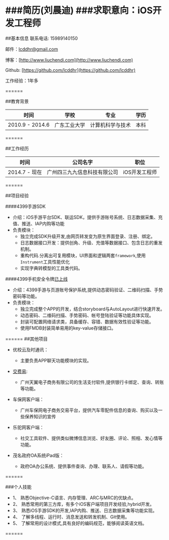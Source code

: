 ###简历(刘晨迪)
###求职意向：iOS开发工程师
=======

##基本信息
联系电话:	15989140150

邮件：lcddhr@gmail.com

博客：[http://www.liuchendi.com](http://www.liuchendi.com)

Github:	 [https://github.com/lcddhr](https://github.com/lcddhr)

工作经验：1年多

======

##教育背景

| 时间|学校| 专业 |学历|
| ------------ | ------------- | ------------ | ------------ |
| 2010.9 - 2014.6 | 广东工业大学 | 计算机科学与技术 |本科 |		

======

##工作经历

| 时间|公司名字| 职位 |
| ------------ | ------------- | ------------ |
| 2014.7 - 现在 | 广州四三九九信息科技有限公司 | iOS开发工程师 |

======



##项目经验

####4399手游SDK
* 	介绍：iOS手游平台SDK、联运SDK，提供手游账号系统、日志数据采集、充值、推送、IAP内购等功能
* 	负责模块：
	* 	独立完成SDK升级开发,由网页转发变为原生界面登录、注册、绑定。
	*	日志数据接口开发：提供创角、升级、充值等数据接口、包含日志的重发机制。
	*	重构代码.分离出可复用模块，UI界面和逻辑两套`framework`,使用`Instrument`工具性能优化
	*	实现字典转模型的工具类代码。
	
	
####4399手机安全令牌[已上线](https://itunes.apple.com/cn/app/4399an-quan-ling-pai/id976434718?mt=8)
*	介绍：4399手游与页游账号保护系统,提供动态密码验证、二维码扫描、手势密码等功能。
*	负责模块：
	*	独立完成整个APP的开发，结合storyboard与AutoLayout进行快速开发。
	*	动态密码、二维码扫描、手势密码、帐号登陆验证等功能具体实现。
	*	封装可配置网络请求类，具备缓存、容错、数据有效性验证等功能。
	*	使用FMDB封装简单易用的key-value存储接口。	


======
##其他项目
* 优校云及时通讯：
	*	 主要负责APP聊天功能模块的实现。

*	[交费易](https://itunes.apple.com/cn/app/jiao-fei-yi/id849587348?mt=8): 	
	*	广州天翼电子商务有限公司的生活支付软件,提供银行卡绑定、查询、转账等功能。
	
*	车保网客户端：

	*	广州车保网电子商务交易平台，提供汽车零配件信息的查询、购买以及一些保养知识的宣传	
*	乐驼网客户端：
	*	社交工具软件、提供类似微博信息浏览、好友圈、评论、照相、发心情等功能。	
*	茂名政府OA系统iPad版：
	*	政府OA办公系统、提供事件查询、办理、联系人、请假等功能。

======

###个人技能

*	1、	熟悉Objective-C语言、内存管理、ARC与MRC的优缺点。
*	2、 熟悉常用的第三方库，有多个iOS客户端项目开发经验,hybrid开发。
*	3、 熟悉iOS手游SDK的开发,IAP内购、推送、日志数据采集等功能实现。
*	4、 了解多线程、运行时、消息发送和转发机制、Git使用。
*	5、 了解常用的设计模式,具有良好的编码规范，能够阅读英语文档。

======



